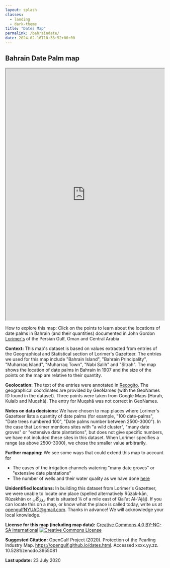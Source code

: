 ```yaml
---
layout: splash
classes:
  - landing
  - dark-theme
title: "Dates Map"
permalink: /bahraindate/
date: 2024-02-16T18:38:52+00:00
---
```



## Bahrain Date Palm map
 
<iframe src="https://opengulf.github.io/webapps/bahrain_dates/index.html#12/26.1456/50.5474" width="100%" height="800"></iframe>


How to explore this map: Click on the points to learn about the locations of date palms in Bahrain (and their quantities) documented in John Gordon 
[Lorimer's](https://en.wikipedia.org/wiki/Gazetteer_of_the_Persian_Gulf,_Oman_and_Central_ArabiaGazetteer) of the Persian Gulf, Oman and Central Arabia



**Context:** This map's dataset is based on values extracted from entries of the Geographical and Statistical section of Lorimer's Gazetteer. The entries we used for this map include "Bahrain Island", "Bahrain Principality", "Muharraq Island",  "Muharraq Town", "Nabi Salih" and "Sitrah". The map shows the location of date palms in Bahrain in 1907 and the size of the points on the map are relative to their quantity. 



**Geolocation:** The text of the entries were annotated in [Recogito](https://recogito.pelagios.org). The geographical coordinates are provided by GeoNames (with the GeoNames ID found in the dataset). Three points were taken from Google Maps (Hūrah, Kulaib and Muqshā). The entry for Muqshā was not correct in GeoNames.


**Notes on data decisions:** We have chosen to map places where Lorimer's Gazetteer lists a quantity of date palms (for example, "100 date-palms", "Date trees numbered 100", "Date palms number between 2500-3000"). In the case that Lorimer mentions sites with "a wild cluster", "many date groves" or "extensive date plantations", but does not give specific numbers, we have not included these sites in this dataset. When Lorimer specifies a range (as above 2500-3000), we chose the smaller value arbitrarily.   


**Further mapping:** We see some ways that could extend this map to account for

- The cases of the irrigation channels watering "many date groves" or "extensive date plantations"
- The number of wells and their water quality as we have done <a href= "https://opengulf.github.io/wells.html" class="link">here</a></li>
	



**Unidentified locations:** In building this dataset from Lorimer's Gazetteer, we were unable to locate one place (spelled alternatively Rūzak-kān, Rūzakhān or روزكّان that is situated ¼ of a mile east of Qal'at Al-'Ajāj). If you can locate this on a map, or know what the place is called today, write us at opengulfNYUAD@gmail.com. Thanks in advance! We will acknowledge your local knowledge.



**License for this map (including map data):** <a href="https://creativecommons.org/licenses/by-nc-sa/4.0/" class="link">Creative Commons 4.0 BY-NC-SA International</a> <a rel="license" href="http://creativecommons.org/licenses/by-nc-sa/4.0/"><img alt="Creative Commons License" style="border-width:0" 
src="https://i.creativecommons.org/l/by-nc-sa/4.0/88x31.png" /></a>


**Suggested Citation:** OpenGulf Project (2020). Protection of the Pearling Industry Map. https://opengulf.github.io/dates.html. Accessed xxxx.yy.zz. 10.5281/zenodo.3955081

**Last update:** 23 July 2020


